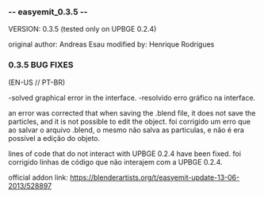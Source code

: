 ### -- easyemit_0.3.5 -- ### 
VERSION: 0.3.5 (tested only on UPBGE 0.2.4) 

original author: Andreas Esau
modified by: Henrique Rodrigues

### 0.3.5 BUG FIXES ###
(EN-US // PT-BR)


-solved graphical error in the interface.
-resolvido erro gráfico na interface.

an error was corrected that when saving the .blend file, it does not save the particles, and it is not possible to edit the object.
foi corrigido um erro que ao salvar o arquivo .blend, o mesmo não salva as particulas, e não é era possível a edição do objeto.

lines of code that do not interact with UPBGE 0.2.4 have been fixed.
foi corrigido linhas de código que não interajem com a UPBGE 0.2.4.

official addon link: https://blenderartists.org/t/easyemit-update-13-06-2013/528897
